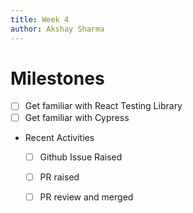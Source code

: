 ```yaml
---
title: Week 4
author: Akshay Sharma
---
```

# Milestones
- [ ] Get familiar with React Testing Library
- [ ] Get familiar with Cypress
- Recent Activities
 	- [ ] Github Issue Raised
	- [ ] PR raised
	- [ ] PR review and merged


